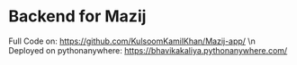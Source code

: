 ﻿# Backend for Mazij
 
 Full Code on: https://github.com/KulsoomKamilKhan/Mazij-app/ \n
 Deployed on pythonanywhere: https://bhavikakaliya.pythonanywhere.com/
